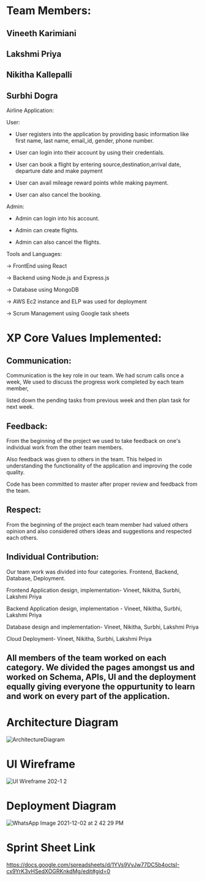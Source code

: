 # Team Members:

## Vineeth Karimiani

## Lakshmi Priya

## Nikitha Kallepalli

## Surbhi Dogra

Airline Application:

User:

- User registers into the application by providing basic information like first name, last name, email\_id, gender, phone number.

- User can login into their account by using their credentials.

- User can book a flight by entering source,destination,arrival date, departure date and make payment

- User can avail mileage reward points while making payment.

- User can also cancel the booking.

Admin:

- Admin can login into his account.

- Admin can create flights.

- Admin can also cancel the flights.

Tools and Languages:

-> FrontEnd using React

-> Backend using Node.js and Express.js

-> Database using MongoDB

-> AWS Ec2 instance and ELP was used for deployment

-> Scrum Management using Google task sheets

# XP Core Values Implemented:

## Communication:

Communication is the key role in our team. We had scrum calls once a week, We used to discuss the progress work completed by each team member,

listed down the pending tasks from previous week and then plan task for next week.

## Feedback:

From the beginning of the project we used to take feedback on one's individual work from the other team members.

Also feedback was given to others in the team. This helped in understanding the functionality of the application and improving the code quality.

Code has been committed to master after proper review and feedback from the team.

## Respect:

From the beginning of the project each team member had valued others opinion and also considered others ideas and suggestions and respected each others.

## Individual Contribution:

Our team work was divided into four categories. Frontend, Backend, Database, Deployment.

Frontend Application design, implementation- Vineet, Nikitha, Surbhi, Lakshmi Priya

Backend Application design, implementation - Vineet, Nikitha, Surbhi, Lakshmi Priya

Database design and implementation- Vineet, Nikitha, Surbhi, Lakshmi Priya

Cloud Deployment- Vineet, Nikitha, Surbhi, Lakshmi Priya

## All members of the team worked on each category. We divided the pages amongst us and worked on Schema, APIs, UI and the deployment equally giving everyone the oppurtunity to learn and work on every part of the application.


# Architecture Diagram


![ArchitectureDiagram](https://user-images.githubusercontent.com/25512807/144366540-cf962864-d8c8-4363-b1df-7102c6d22b51.jpg)

# UI Wireframe

![UI Wireframe 202-1 2](https://user-images.githubusercontent.com/25512807/144529346-0b74ff95-3ba8-431f-a2f7-1b5137549ce4.png)

# Deployment Diagram

![WhatsApp Image 2021-12-02 at 2 42 29 PM](https://user-images.githubusercontent.com/25512807/144529418-6488ca56-c7e0-4997-b106-cfcf519ecdc0.jpeg)


# Sprint Sheet Link
https://docs.google.com/spreadsheets/d/1YVs9VvJw77DC5b4octsI-cx9YrK3vHSedXOGRKnkdMg/edit#gid=0
